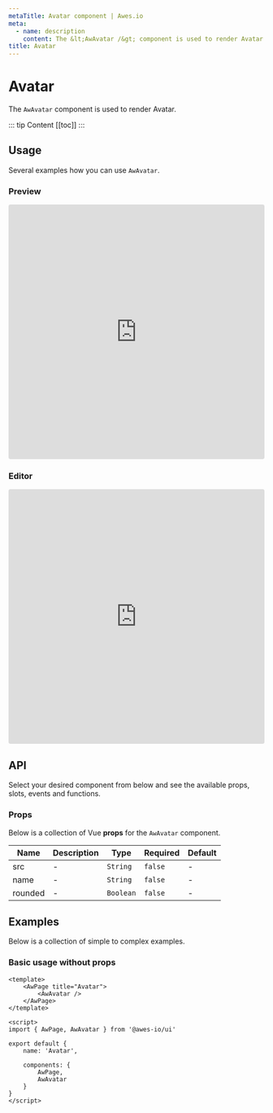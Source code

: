```yaml
---
metaTitle: Avatar сomponent | Awes.io
meta:
  - name: description
    content: The &lt;AwAvatar /&gt; component is used to render Avatar - UI Vue component for Awes.io.
title: Avatar
---
```

# Avatar

The `AwAvatar` component is used to render Avatar.

::: tip Content
[[toc]]
:::

## Usage
Several examples how you can use `AwAvatar`.

### Preview
<iframe
     src='https://codesandbox.io/embed/github/awes-io/client/tree/master/examples/basic-ui?autoresize=1&fontsize=14&hidenavigation=1&initialpath=%2Faw-avatar&module=%2Fpages%2Faw-avatar.vue&theme=dark&view=preview'
     style='width:100%; height:500px; border:0; border-radius: 4px; overflow:hidden;'
     title='basic-ui'
     allow='geolocation; microphone; camera; midi; vr; accelerometer; gyroscope; payment; ambient-light-sensor; encrypted-media; usb'
     sandbox='allow-modals allow-forms allow-popups allow-scripts allow-same-origin'
   ></iframe>

### Editor
<iframe
     src='https://codesandbox.io/embed/github/awes-io/client/tree/master/examples/basic-ui?autoresize=1&fontsize=14&hidenavigation=1&initialpath=%2Faw-avatar&module=%2Fpages%2Faw-avatar.vue&theme=dark&view=editor'
     style='width:100%; height:500px; border:0; border-radius: 4px; overflow:hidden;'
     title='basic-ui'
     allow='geolocation; microphone; camera; midi; vr; accelerometer; gyroscope; payment; ambient-light-sensor; encrypted-media; usb'
     sandbox='allow-modals allow-forms allow-popups allow-scripts allow-same-origin'
   ></iframe>

## API
Select your desired component from below and see the available props, slots, events and functions.

### Props
Below is a collection of Vue **props** for the `AwAvatar` component.
<!-- @vuese:AwAvatar:props:start -->
|Name|Description|Type|Required|Default|
|---|---|---|---|---|
|src|-|`String`|`false`|-|
|name|-|`String`|`false`|-|
|rounded|-|`Boolean`|`false`|-|

<!-- @vuese:AwAvatar:props:end -->






## Examples
Below is a collection of simple to complex examples.

### Basic usage without props
```vue
<template>
    <AwPage title="Avatar">
        <AwAvatar />
    </AwPage>
</template>

<script>
import { AwPage, AwAvatar } from '@awes-io/ui'

export default {
    name: 'Avatar',

    components: {
        AwPage,
        AwAvatar
    }
}
</script>

```

